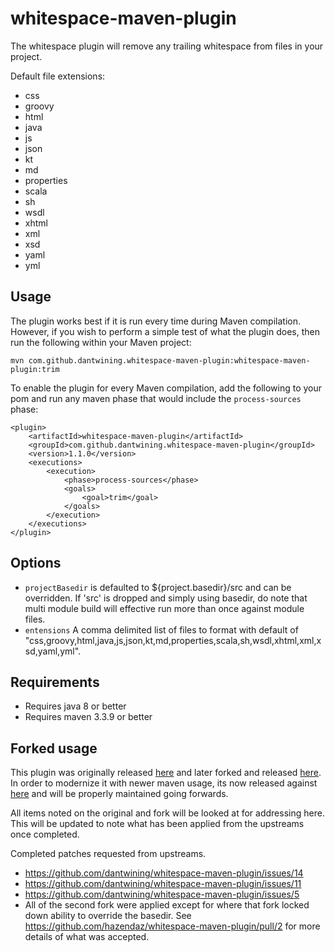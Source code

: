# whitespace-maven-plugin

The whitespace plugin will remove any trailing whitespace from files in your project.

Default file extensions:

- css
- groovy
- html
- java
- js
- json
- kt
- md
- properties
- scala
- sh
- wsdl
- xhtml
- xml
- xsd
- yaml
- yml

## Usage

The plugin works best if it is run every time during Maven compilation. However, if you wish to perform a simple test of what the plugin does, then run the following within your Maven project:

`mvn com.github.dantwining.whitespace-maven-plugin:whitespace-maven-plugin:trim`

To enable the plugin for every Maven compilation, add the following to your pom and run any maven phase that would include the `process-sources` phase:

    <plugin>
        <artifactId>whitespace-maven-plugin</artifactId>
        <groupId>com.github.dantwining.whitespace-maven-plugin</groupId>
        <version>1.1.0</version>
        <executions>
            <execution>
                <phase>process-sources</phase>
                <goals>
                    <goal>trim</goal>
                </goals>
            </execution>
        </executions>
    </plugin>

## Options

- ```projectBasedir``` is defaulted to ${project.basedir}/src and can be overridden.  If 'src' is dropped and simply using basedir, do note that multi module build will effective run more than once against module files.
- ```entensions``` A comma delimited list of files to format with default of "css,groovy,html,java,js,json,kt,md,properties,scala,sh,wsdl,xhtml,xml,xsd,yaml,yml".

## Requirements ##

- Requires java 8 or better
- Requires maven 3.3.9 or better

## Forked usage ##

This plugin was originally released [here](https://github.com/dantwining/whitespace-maven-plugin/) and later forked and released [here](https://github.com/yusiwen/whitespace-maven-plugin).  In order to modernize it with newer maven usage, its now released against [here](https://github.com/hazendaz/whitespace-maven-plugin) and will be properly maintained going forwards.

All items noted on the original and fork will be looked at for addressing here.  This will be updated to note what has been applied from the upstreams once completed.

Completed patches requested from upstreams.

- https://github.com/dantwining/whitespace-maven-plugin/issues/14
- https://github.com/dantwining/whitespace-maven-plugin/issues/11
- https://github.com/dantwining/whitespace-maven-plugin/issues/5
- All of the second fork were applied except for where that fork locked down ability to override the basedir.  See https://github.com/hazendaz/whitespace-maven-plugin/pull/2 for more details of what was accepted.

